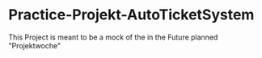 # Practice-Projekt-AutoTicketSystem
This Project is meant to be a mock of the in the Future planned "Projektwoche"
